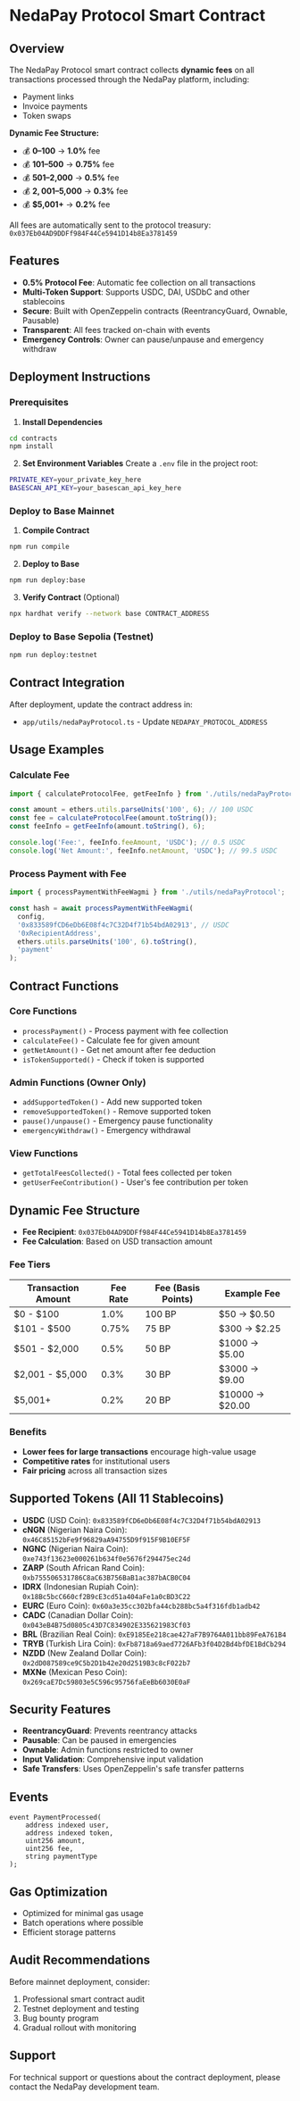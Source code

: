 # NedaPay Protocol Smart Contract

## Overview

The NedaPay Protocol smart contract collects **dynamic fees** on all transactions processed through the NedaPay platform, including:

- Payment links
- Invoice payments  
- Token swaps

**Dynamic Fee Structure:**
- 💰 **$0–$100** → **1.0%** fee
- 💰 **$101–$500** → **0.75%** fee  
- 💰 **$501–$2,000** → **0.5%** fee
- 💰 **$2,001–$5,000** → **0.3%** fee
- 💰 **$5,001+** → **0.2%** fee

All fees are automatically sent to the protocol treasury: `0x037Eb04AD9DDFf984F44Ce5941D14b8Ea3781459`

## Features

- **0.5% Protocol Fee**: Automatic fee collection on all transactions
- **Multi-Token Support**: Supports USDC, DAI, USDbC and other stablecoins
- **Secure**: Built with OpenZeppelin contracts (ReentrancyGuard, Ownable, Pausable)
- **Transparent**: All fees tracked on-chain with events
- **Emergency Controls**: Owner can pause/unpause and emergency withdraw

## Deployment Instructions

### Prerequisites

1. **Install Dependencies**
```bash
cd contracts
npm install
```

2. **Set Environment Variables**
Create a `.env` file in the project root:
```bash
PRIVATE_KEY=your_private_key_here
BASESCAN_API_KEY=your_basescan_api_key_here
```

### Deploy to Base Mainnet

1. **Compile Contract**
```bash
npm run compile
```

2. **Deploy to Base**
```bash
npm run deploy:base
```

3. **Verify Contract** (Optional)
```bash
npx hardhat verify --network base CONTRACT_ADDRESS
```

### Deploy to Base Sepolia (Testnet)

```bash
npm run deploy:testnet
```

## Contract Integration

After deployment, update the contract address in:
- `app/utils/nedaPayProtocol.ts` - Update `NEDAPAY_PROTOCOL_ADDRESS`

## Usage Examples

### Calculate Fee
```typescript
import { calculateProtocolFee, getFeeInfo } from './utils/nedaPayProtocol';

const amount = ethers.utils.parseUnits('100', 6); // 100 USDC
const fee = calculateProtocolFee(amount.toString());
const feeInfo = getFeeInfo(amount.toString(), 6);

console.log('Fee:', feeInfo.feeAmount, 'USDC'); // 0.5 USDC
console.log('Net Amount:', feeInfo.netAmount, 'USDC'); // 99.5 USDC
```

### Process Payment with Fee
```typescript
import { processPaymentWithFeeWagmi } from './utils/nedaPayProtocol';

const hash = await processPaymentWithFeeWagmi(
  config,
  '0x833589fCD6eDb6E08f4c7C32D4f71b54bdA02913', // USDC
  '0xRecipientAddress',
  ethers.utils.parseUnits('100', 6).toString(),
  'payment'
);
```

## Contract Functions

### Core Functions
- `processPayment()` - Process payment with fee collection
- `calculateFee()` - Calculate fee for given amount
- `getNetAmount()` - Get net amount after fee deduction
- `isTokenSupported()` - Check if token is supported

### Admin Functions (Owner Only)
- `addSupportedToken()` - Add new supported token
- `removeSupportedToken()` - Remove supported token
- `pause()/unpause()` - Emergency pause functionality
- `emergencyWithdraw()` - Emergency withdrawal

### View Functions
- `getTotalFeesCollected()` - Total fees collected per token
- `getUserFeeContribution()` - User's fee contribution per token

## Dynamic Fee Structure

- **Fee Recipient**: `0x037Eb04AD9DDFf984F44Ce5941D14b8Ea3781459`
- **Fee Calculation**: Based on USD transaction amount

### Fee Tiers

| Transaction Amount | Fee Rate | Fee (Basis Points) | Example Fee |
|-------------------|----------|-------------------|-------------|
| $0 - $100         | 1.0%     | 100 BP           | $50 → $0.50 |
| $101 - $500       | 0.75%    | 75 BP            | $300 → $2.25 |
| $501 - $2,000     | 0.5%     | 50 BP            | $1000 → $5.00 |
| $2,001 - $5,000   | 0.3%     | 30 BP            | $3000 → $9.00 |
| $5,001+           | 0.2%     | 20 BP            | $10000 → $20.00 |

### Benefits
- **Lower fees for large transactions** encourage high-value usage
- **Competitive rates** for institutional users
- **Fair pricing** across all transaction sizes

## Supported Tokens (All 11 Stablecoins)

- **USDC** (USD Coin): `0x833589fCD6eDb6E08f4c7C32D4f71b54bdA02913`
- **cNGN** (Nigerian Naira Coin): `0x46C85152bFe9f96829aA94755D9f915F9B10EF5F`
- **NGNC** (Nigerian Naira Coin): `0xe743f13623e000261b634f0e5676f294475ec24d`
- **ZARP** (South African Rand Coin): `0xb755506531786C8aC63B756BaB1ac387bACB0C04`
- **IDRX** (Indonesian Rupiah Coin): `0x18Bc5bcC660cf2B9cE3cd51a404aFe1a0cBD3C22`
- **EURC** (Euro Coin): `0x60a3e35cc302bfa44cb288bc5a4f316fdb1adb42`
- **CADC** (Canadian Dollar Coin): `0x043eB4B75d0805c43D7C834902E335621983Cf03`
- **BRL** (Brazilian Real Coin): `0xE9185Ee218cae427aF7B9764A011bb89FeA761B4`
- **TRYB** (Turkish Lira Coin): `0xFb8718a69aed7726AFb3f04D2Bd4bfDE1BdCb294`
- **NZDD** (New Zealand Dollar Coin): `0x2dD087589ce9C5b2D1b42e20d2519B3c8cF022b7`
- **MXNe** (Mexican Peso Coin): `0x269caE7Dc59803e5C596c95756faEeBb6030E0aF`

## Security Features

- **ReentrancyGuard**: Prevents reentrancy attacks
- **Pausable**: Can be paused in emergencies
- **Ownable**: Admin functions restricted to owner
- **Input Validation**: Comprehensive input validation
- **Safe Transfers**: Uses OpenZeppelin's safe transfer patterns

## Events

```solidity
event PaymentProcessed(
    address indexed user,
    address indexed token,
    uint256 amount,
    uint256 fee,
    string paymentType
);
```

## Gas Optimization

- Optimized for minimal gas usage
- Batch operations where possible
- Efficient storage patterns

## Audit Recommendations

Before mainnet deployment, consider:
1. Professional smart contract audit
2. Testnet deployment and testing
3. Bug bounty program
4. Gradual rollout with monitoring

## Support

For technical support or questions about the contract deployment, please contact the NedaPay development team.
